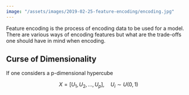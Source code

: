 ```yaml
---
image: "/assets/images/2019-02-25-feature-encoding/encoding.jpg"
---
```


Feature encoding is the process of encoding data to be used for a model.<!--more--> There are various ways of encoding features but what are the trade-offs one should have in mind when encoding.

## Curse of Dimensionality

If one considers a p-dimensional hypercube

$$
X=[U_1,U_2,\dots,U_p], \quad U_i\sim U(0,1)
$$
